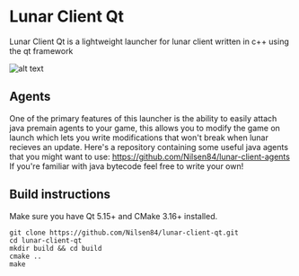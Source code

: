 # Lunar Client Qt
Lunar Client Qt is a lightweight launcher for lunar client written in c++ using the qt framework  
  
![alt text](https://i.imgur.com/7j3YGQ5.png)

## Agents
One of the primary features of this launcher is the ability to easily attach java premain agents to your game, 
this allows you to modify the game on launch which lets you write modifications that won't break when lunar recieves an update. 
Here's a repository containing some useful java agents that you might want to use: https://github.com/Nilsen84/lunar-client-agents  
If you're familiar with java bytecode feel free to write your own!

## Build instructions
Make sure you have Qt 5.15+ and CMake 3.16+ installed. 
```
git clone https://github.com/Nilsen84/lunar-client-qt.git
cd lunar-client-qt
mkdir build && cd build
cmake ..
make
```

